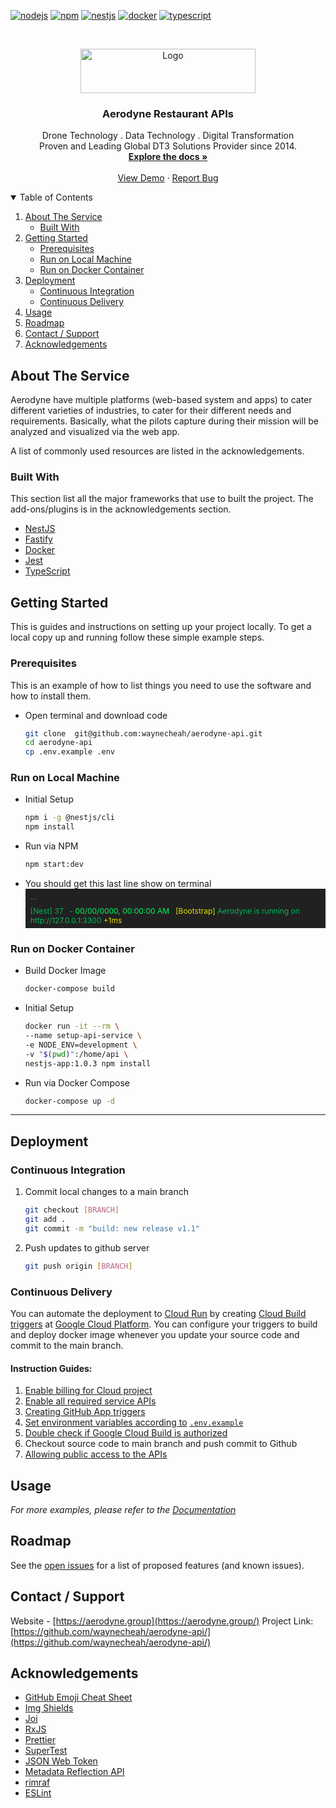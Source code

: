 
[![nodejs][nodejs-shield]][nodejs-url]
[![npm][npm-shield]][npm-url]
[![nestjs][nestjs-shield]][nestjs-url]
[![docker][docker-shield]][docker-url]
[![typescript][typescript-shield]][typescript-url]

<!-- PROJECT LOGO -->
<br />
<p align="center">
  <a href="https://aerodyne.group/images/pasted-image-253-1.webp">
    <img src="https://aerodyne.group/images/pasted-image-253-1.webp" alt="Logo" width="280" height="71" />
  </a>

  <h3 align="center">Aerodyne Restaurant APIs</h3>

  <p align="center">
    Drone Technology . Data Technology . Digital Transformation
    <br />
    Proven and Leading Global DT3 Solutions Provider since 2014.
    <br />
    <a href="https://aerodyne-api.kokweng.net/graphql"><strong>Explore the docs »</strong></a>
    <br />
    <br />
    <a href="https://aerodyne.kokweng.net/">View Demo</a>
    ·
    <a href="https://github.com/waynecheah/aerodyne-api/issues/new">Report Bug</a>
  </p>
</p>

<!-- TABLE OF CONTENTS -->
<details open="open">
  <summary>Table of Contents</summary>
  <ol>
    <li>
      <a href="#about-the-service">About The Service</a>
      <ul>
        <li><a href="#built-with">Built With</a></li>
      </ul>
    </li>
    <li>
      <a href="#getting-started">Getting Started</a>
      <ul>
        <li><a href="#prerequisites">Prerequisites</a></li>
        <li><a href="#run-on-local-machine">Run on Local Machine</a></li>
        <li><a href="#run-on-docker-container">Run on Docker Container</a></li>
      </ul>
    </li>
    <li>
      <a href="#deployment">Deployment</a>
      <ul>
        <li><a href="#continuous-integration">Continuous Integration</a></li>
        <li><a href="#continuous-delivery">Continuous Delivery</a></li>
      </ul>
    </li>
    <li><a href="#usage">Usage</a></li>
    <li><a href="#roadmap">Roadmap</a></li>
    <li><a href="#contact-support">Contact / Support</a></li>
    <li><a href="#acknowledgements">Acknowledgements</a></li>
  </ol>
</details>

<!-- ABOUT THE SERVICE -->
## About The Service
Aerodyne have multiple platforms (web-based system and apps) to cater different
varieties of industries, to cater for their different needs and requirements.
Basically, what the pilots capture during their mission will be analyzed and visualized via
the web app.

A list of commonly used resources are listed in the acknowledgements.

### Built With
This section list all the major frameworks that use to built the project. The add-ons/plugins is in the acknowledgements section.
* [NestJS](https://nestjs.com/)
* [Fastify](https://www.fastify.io/)
* [Docker](https://www.docker.com/)
* [Jest](https://jestjs.io/)
* [TypeScript](https://www.typescriptlang.org/)

<!-- GETTING STARTED -->
## Getting Started
This is guides and instructions on setting up your project locally.
To get a local copy up and running follow these simple example steps.

### Prerequisites
This is an example of how to list things you need to use the software and how to install them.
* Open terminal and download code
  ```sh
  git clone  git@github.com:waynecheah/aerodyne-api.git
  cd aerodyne-api
  cp .env.example .env
  ```

### Run on Local Machine
* Initial Setup
  ```sh
  npm i -g @nestjs/cli
  npm install
  ```
* Run via NPM
  ```sh
  npm start:dev
  ```
* You should get this last line show on terminal
  <div style="background-color:#212121; padding:5px 8px; font-size:12px;"><div style="color:#00b75f; padding-bottom:8px;">...</div><span style="color:#00b75f;">[Nest] 37 &nbsp; - </span><span style="color:#00FD61;">00/00/0000, 00:00:00 AM &nbsp; </span><span style="color:#dfe300;">[Bootstrap] </span><span style="color:#00b75f;">Aerodyne is running on http://127.0.0.1:3300</span> <span style="color:#dfe300;">+1ms</span></div>

### Run on Docker Container
* Build Docker Image
  ```sh
  docker-compose build
  ```

* Initial Setup
  ```sh
  docker run -it --rm \
  --name setup-api-service \
  -e NODE_ENV=development \
  -v "$(pwd)":/home/api \
  nestjs-app:1.0.3 npm install
  ```

* Run via Docker Compose
  ```sh
  docker-compose up -d
  ```

---

<!-- DEPLOYMENT WORKFLOW -->
## Deployment

### Continuous Integration
1. Commit local changes to a main branch
   ```sh
   git checkout [BRANCH]
   git add .
   git commit -m "build: new release v1.1"
   ```
2. Push updates to github server
   ```sh
   git push origin [BRANCH]
   ```

### Continuous Delivery
You can automate the deployment to <a href="https://cloud.google.com/run/docs">Cloud Run</a> by creating <a href="https://cloud.google.com/build/docs">Cloud Build triggers</a> at <a href="https://cloud.google.com/">Google Cloud Platform</a>. You can configure your triggers to build and deploy docker image whenever you update your source code and commit to the main branch.

#### Instruction Guides:
1. <a href="https://cloud.google.com/billing/docs/how-to/modify-project">Enable billing for Cloud project</a>
2. <a href="https://cloud.google.com/build/docs/deploying-builds/deploy-cloud-run#before_you_begin">Enable all required service APIs</a>
3. <a href="https://cloud.google.com/build/docs/automating-builds/create-github-app-triggers">Creating GitHub App triggers</a>
4. <a href="https://cloud.google.com/build/docs/configuring-builds/substitute-variable-values?_ga=2.157475192.-372591699.1609419431">Set environment variables according to</a> <a href="./.env.example"><code>.env.example</code></a>
5. <a href="https://github.com/settings/installations">Double check if Google Cloud Build is authorized</a>
6. Checkout source code to main branch and push commit to Github
7. <a href="https://cloud.google.com/run/docs/authenticating/public">Allowing public access to the APIs</a>

<!-- USAGE EXAMPLES -->
## Usage
_For more examples, please refer to the [Documentation](https://aerodyne-api.kokweng.net/graphql)_

<!-- ROADMAP -->
## Roadmap

See the [open issues](https://github.com/waynecheah/aerodyne-api/issues/new) for a list of proposed features (and known issues).

<!-- CONTACT & SUPPORT -->
## Contact / Support
Website - [https://aerodyne.group](https://aerodyne.group/)
Project Link: [https://github.com/waynecheah/aerodyne-api/](https://github.com/waynecheah/aerodyne-api/)

<!-- ACKNOWLEDGEMENTS -->
## Acknowledgements
* [GitHub Emoji Cheat Sheet](https://www.webpagefx.com/tools/emoji-cheat-sheet)
* [Img Shields](https://shields.io)
* [Joi](https://joi.dev/)
* [RxJS](https://www.learnrxjs.io/)
* [Prettier](https://prettier.io/)
* [SuperTest](https://github.com/visionmedia/supertest)
* [JSON Web Token](https://github.com/auth0/node-jsonwebtoken)
* [Metadata Reflection API](https://github.com/rbuckton/reflect-metadata)
* [rimraf](https://github.com/isaacs/rimraf)
* [ESLint](https://eslint.org/)

<!-- MARKDOWN LINKS & IMAGES -->
<!-- https://www.markdownguide.org/basic-syntax/#reference-style-links -->
[nodejs-url]: https://github.com/nodejs/node/tree/v16.0.0
[nodejs-shield]: https://img.shields.io/badge/node.js-v16-%23339933?style=flat-square&logo=ts-node&logoColor=%23339933
[npm2-shield]: https://img.shields.io/npm/v/@cycle/core?color=%23CB3837&label=NPM&logo=npm&style=flat-square
[npm-shield]: https://img.shields.io/badge/npm-v7.11.2-%23CB3837?style=flat-square&logo=npm&logoColor=%23CB3837
[npm-url]: https://img.shields.io/npm/v/@cycle/core
[nestjs-shield]: https://img.shields.io/badge/NestJS-v7.6.15-%23ea2845?style=flat-square&logo=nestjs&logoColor=%23ea2845
[nestjs-url]: https://github.com/nestjs/nest/tree/v7.6.15
[docker-shield]: https://img.shields.io/badge/Docker-v20.10.5-%232496ED?style=flat-square&logo=docker&logoColor=%232496ED
[docker-url]: https://github.com/docker/engine
[typescript-shield]: https://img.shields.io/badge/TypeScript-v4.2.3-%233178C6?style=flat-square&logo=typescript&logoColor=%233178C6
[typescript-url]: https://github.com/microsoft/TypeScript/tree/v4.2.3
